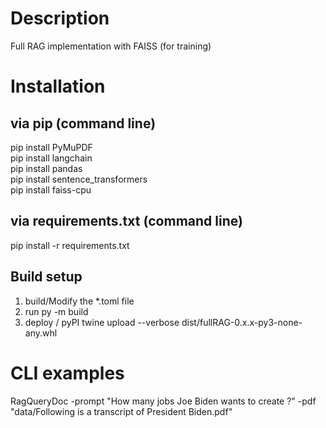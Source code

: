 # Description
Full RAG implementation with FAISS (for training)

# Installation

## via pip (command line)
pip install PyMuPDF  
pip install langchain  
pip install pandas  
pip install sentence_transformers  
pip install faiss-cpu  

## via requirements.txt (command line)
pip install -r requirements.txt

## Build setup
1) build/Modify the *.toml file
2) run py -m build
3) deploy / pyPI 
    twine upload --verbose dist/fullRAG-0.x.x-py3-none-any.whl

# CLI examples
RagQueryDoc -prompt "How many jobs Joe Biden wants to create ?" -pdf "data/Following is a transcript of President Biden.pdf"
